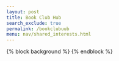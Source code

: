 ```yaml
---
layout: post 
title: Book Club Hub
search_exclude: true
permalink: /bookclubuub
menu: nav/shared_interests.html
---
```


{% block background %}
    <script src="{{ url_for('static', filename='js/three.r119.min.js') }}"></script>
    <script src="{{ url_for('static', filename='js/vanta.clouds2.min.js') }}"></script>
    <script>
        VANTA.CLOUDS2({
            el: "#body_background",
            mouseControls: true,
            touchControls: true,
            gyroControls: false,
            minHeight: 200.00,
            minWidth: 200.00,
            scale: 1.00,
            skyColor: 0x4087af,
            cloudColor: 0x294572,
})
</script>
{% endblock %}

</html>